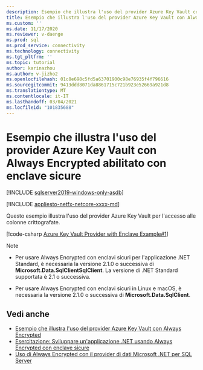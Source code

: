 ```yaml
---
description: Esempio che illustra l'uso del provider Azure Key Vault con Always Encrypted abilitato con enclave sicure
title: Esempio che illustra l'uso del provider Azure Key Vault con Always Encrypted abilitato con enclave sicure | Microsoft Docs
ms.custom: ''
ms.date: 11/17/2020
ms.reviewer: v-daenge
ms.prod: sql
ms.prod_service: connectivity
ms.technology: connectivity
ms.tgt_pltfrm: ''
ms.topic: tutorial
author: karinazhou
ms.author: v-jizho2
ms.openlocfilehash: 01c8e698c5fd5a63701900c98e76935f4f796616
ms.sourcegitcommit: 9413ddd8071da8861715c721b923e52669a921d8
ms.translationtype: MT
ms.contentlocale: it-IT
ms.lasthandoff: 03/04/2021
ms.locfileid: "101835688"
---
```

# <a name="example-demonstrating-use-of-azure-key-vault-provider-with-always-encrypted-enabled-with-secure-enclaves"></a>Esempio che illustra l'uso del provider Azure Key Vault con Always Encrypted abilitato con enclave sicure

[!INCLUDE [sqlserver2019-windows-only-asdb](../../../includes/applies-to-version/sqlserver2019-windows-only-asdb.md)]

[!INCLUDE [appliesto-netfx-netcore-xxxx-md](../../../includes/appliesto-netfx-netcore-netst-md.md)]

Questo esempio illustra l'uso del provider Azure Key Vault per l'accesso alle colonne crittografate.

[!code-csharp [Azure Key Vault Provider with Enclave Example#1](~/../sqlclient/doc/samples/AzureKeyVaultProviderWithEnclaveProviderExample.cs#1)]

> [!NOTE]
> - Per usare Always Encrypted con enclavi sicuri per l'applicazione .NET Standard, è necessaria la versione 2.1.0 o successiva di **Microsoft.Data.SqlClientSqlClient**. La versione di .NET Standard supportata è 2.1 o successiva. 
>
> - Per usare Always Encrypted con enclavi sicuri in Linux e macOS, è necessaria la versione 2.1.0 o successiva di **Microsoft.Data.SqlClient**.

## <a name="see-also"></a>Vedi anche

- [Esempio che illustra l'uso del provider Azure Key Vault con Always Encrypted](azure-key-vault-example.md)
- [Esercitazione: Sviluppare un'applicazione .NET usando Always Encrypted con enclave sicure](tutorial-always-encrypted-enclaves-develop-net-apps.md)
- [Uso di Always Encrypted con il provider di dati Microsoft .NET per SQL Server](sqlclient-support-always-encrypted.md)
